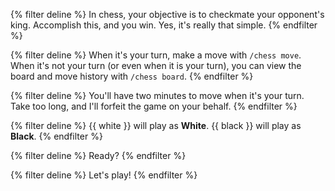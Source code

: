 {% filter deline %}
In chess, your objective is to checkmate your opponent's king. Accomplish this, and you win. Yes, it's really that
simple.
{% endfilter %}

{% filter deline %}
When it's your turn, make a move with `/chess move`. When it's not your turn (or even when it is your turn), you can
view the board and move history with `/chess board`.
{% endfilter %}

{% filter deline %}
You'll have two minutes to move when it's your turn. Take too long, and I'll forfeit the game on your behalf.
{% endfilter %}

{% filter deline %}
{{ white }} will play as **White**. {{ black }} will play as **Black**.
{% endfilter %}

{% filter deline %}
Ready?
{% endfilter %}

{% filter deline %}
Let's play!
{% endfilter %}
